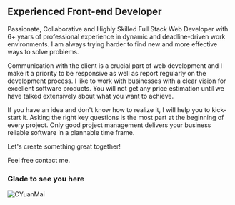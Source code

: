 ## Experienced Front-end Developer
<p>Passionate, Collaborative and Highly Skilled Full Stack Web Developer with 6+ years of professional experience in dynamic and deadline-driven work environments. 
I am always trying harder to find new and more effective ways to solve problems.</p>

<p>Communication with the client is a crucial part of web development and I make it a priority to be responsive as well as report regularly on the development process.
I like to work with businesses with a clear vision for excellent software products. You will not get any price estimation until we have talked extensively about what you want to achieve. </p>

<p>If you have an idea and don't know how to realize it, I will help you to kick-start it. 
Asking the right key questions is the most part at the beginning of every project. Only good project management delivers your business reliable software in a plannable time frame.</p>

<p>Let's create something great together!</p>
<p>Feel free contact me.</p>

### Glade to see you here
<img src="https://komarev.com/ghpvc/?username=CYuanMai&label=Profile%20views&color=0e75b6&style=flat" alt="CYuanMai" />
